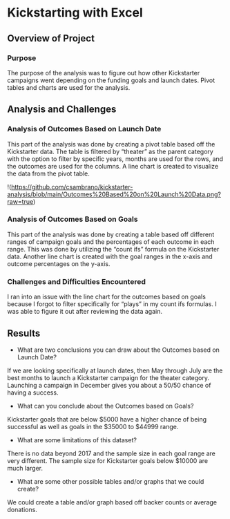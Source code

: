 # Kickstarting with Excel

## Overview of Project

### Purpose
The purpose of the analysis was to figure out how other Kickstarter campaigns went depending on the funding goals and launch dates. Pivot tables and charts are used for the analysis. 

## Analysis and Challenges

### Analysis of Outcomes Based on Launch Date
This part of the analysis was done by creating a pivot table based off the Kickstarter data. The table is filtered by “theater” as the parent category with the option to filter by specific years, months are used for the rows, and the outcomes are used for the columns. A line chart is created to visualize the data from the pivot table. 

!(https://github.com/csambrano/kickstarter-analysis/blob/main/Outcomes%20Based%20on%20Launch%20Data.png?raw=true)

### Analysis of Outcomes Based on Goals
This part of the analysis was done by creating a table based off different ranges of campaign goals and the percentages of each outcome in each range. This was done by utilizing the “count ifs” formula on the Kickstarter data. Another line chart is created with the goal ranges in the x-axis and outcome percentages on the y-axis.  


### Challenges and Difficulties Encountered
I ran into an issue with the line chart for the outcomes based on goals because I forgot to filter specifically for “plays” in my count ifs formulas. I was able to figure it out after reviewing the data again. 

## Results

- What are two conclusions you can draw about the Outcomes based on Launch Date?

If we are looking specifically at launch dates, then May through July are the best months to launch a Kickstarter campaign for the theater category. Launching a campaign in December gives you about a 50/50 chance of having a success.  


- What can you conclude about the Outcomes based on Goals?

Kickstarter goals that are below $5000 have a higher chance of being successful as well as goals in the $35000 to $44999 range. 


- What are some limitations of this dataset?

There is no data beyond 2017 and the sample size in each goal range are very different. The sample size for Kickstarter goals below $10000 are much larger. 

- What are some other possible tables and/or graphs that we could create?

We could create a table and/or graph based off backer counts or average donations. 
